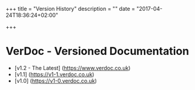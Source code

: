 +++
title = "Version History"
description = ""
date = "2017-04-24T18:36:24+02:00"

+++

# VerDoc - Versioned Documentation

* [v1.2 - The Latest] (https://www.verdoc.co.uk)
* [v1.1] (https://v1-1.verdoc.co.uk)
* [v1.0] (https://v1-0.verdoc.co.uk)